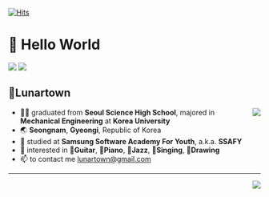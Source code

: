 [![Hits](https://hits.seeyoufarm.com/api/count/incr/badge.svg?url=https%3A%2F%2Fgithub.com%2Flunartown&count_bg=%2393BFCF&title_bg=%236096B4&icon=&icon_color=%23E7E7E7&title=hits&edge_flat=false)](https://hits.seeyoufarm.com)



# 👋 Hello World
<img src="https://img.shields.io/badge/-C++-00599C?style=flat&logo=Cplusplus&logoColor=white"> <img src="https://img.shields.io/badge/-JAVA-007396?style=flat&logo=OpenJDK&logoColor=white">

## 🌙Lunartown
<a href="https://github.com/lunartown/github-readme-stats"><img align='right' src="https://github-readme-stats.vercel.app/api?username=lunartown&count_private=true&theme=transparant&show_icons=true"></a>

- 👩‍🎓 graduated from **Seoul Science High School**, majored in **Mechanical Engineering** at **Korea University**
- 🌏 **Seongnam**, **Gyeongi**, Republic of Korea
- 🌱 studied at **Samsung Software Academy For Youth**, a.k.a. **SSAFY**
- 👀 interested in **🎸Guitar**, **🎹Piano**, **🎷Jazz**, **🎤Singing**, **🎨Drawing**
- 📫 to contact me lunartown@gmail.com

---
<a href="https://solved.ac/lunartown/"><img align='right' src="http://mazassumnida.wtf/api/v2/generate_badge?boj=lunartown"/></a>


